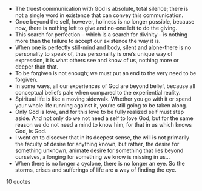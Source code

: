  - The truest communication with God is absolute, total silence; there is not a single word in existence that can convey this communication.
 - Once beyond the self, however, holiness is no longer possible, because now, there is nothing left to give and no-one left to do the giving.
 - This search for perfection – which is a search for divinity – is nothing more than the failure to accept our existence the way it is.
 - When one is perfectly still-mind and body, silent and alone-there is no personality to speak of, thus personality is one’s unique way of expression, it is what others see and know of us, nothing more or deeper than that.
 - To be forgiven is not enough; we must put an end to the very need to be forgiven.
 - In some ways, all our experiences of God are beyond belief, because all conceptual beliefs pale when compared to the experiential reality.
 - Spiritual life is like a moving sidewalk. Whether you go with it or spend your whole life running against it, you’re still going to be taken along.
 - Only God is love, and for this love to be fully realized self must step aside. And not only do we not need a self to love God, but for the same reason we do not need a mind to know him, for that in us which knows God, is God.
 - I went on to discover that in its deepest sense, the will is not primarily the faculty of desire for anything known, but rather, the desire for something unknown, animate desire for something that lies beyond ourselves, a longing for something we know is missing in us...
 - When there is no longer a cyclone, there is no longer an eye. So the storms, crises and sufferings of life are a way of finding the eye.

10 quotes